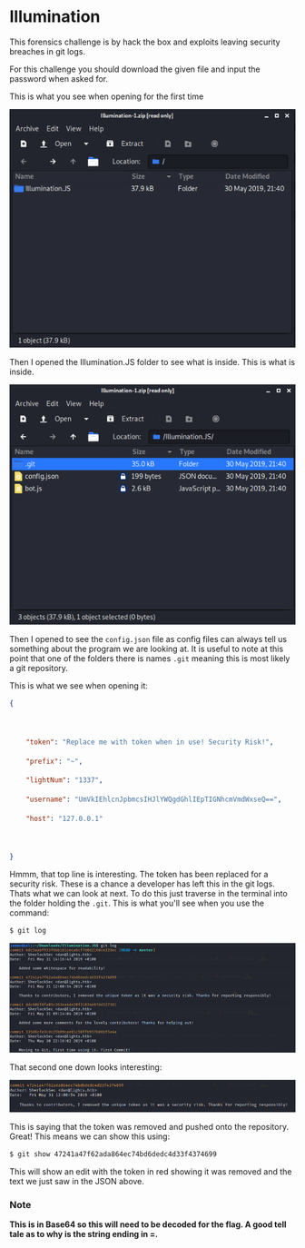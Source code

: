 # Illumination

This forensics challenge is by hack the box and exploits leaving security breaches in git logs.

For this challenge you should download the given file and input the password when asked for.

This is what you see when opening for the first time

![Opened the zip](./OpenZip1.PNG)

Then I opened the Illumination.JS folder to see what is inside. This is what is inside.

![Opened first folder](./OpenZip2.PNG)

Then I opened to see the `config.json` file as config files can always tell us something about the program we are looking at. It is useful to note at this point that one of the folders there is names `.git` meaning this is most likely a git repository.

This is what we see when opening it:

```json
{



	"token": "Replace me with token when in use! Security Risk!",

	"prefix": "~",

	"lightNum": "1337",

	"username": "UmVkIEhlcnJpbmcsIHJlYWQgdGhlIEpTIGNhcmVmdWxseQ==",

	"host": "127.0.0.1"



}
```
Hmmm, that top line is interesting. The token has been replaced for a security risk. These is a chance a developer has left this in the git logs. Thats what we can look at next. To do this just traverse in the terminal into the folder holding the `.git`. This is what you'll see when you use the command:

```bash
$ git log
```
![Git Logs](./GitLog.PNG)

That second one down looks interesting:

![Interesting Git Log](./InterestingGitLog.PNG)

This is saying that the token was removed and pushed onto the repository. Great! This means we can show this using:

```bash
$ git show 47241a47f62ada864ec74bd6dedc4d33f4374699
```
This will show an edit with the token in red showing it was removed and the text we just saw in the JSON above.

### Note
**This is in Base64 so this will need to be decoded for the flag. A good tell tale as to why is the string ending in =.**
